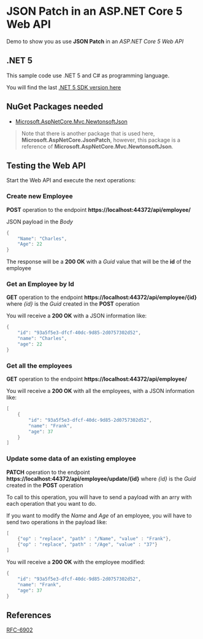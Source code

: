 # JSON Patch in an ASP.NET Core 5 Web API
Demo to show you as use **JSON Patch** in an *ASP.NET Core 5 Web API*

## .NET 5
This sample code use .NET 5 and C# as programming language.

You will find the last [.NET 5 SDK version here](https://dotnet.microsoft.com/download/dotnet/5.0)

## NuGet Packages needed
- [Microsoft.AspNetCore.Mvc.NewtonsoftJson](https://www.nuget.org/packages/Microsoft.AspNetCore.Mvc.NewtonsoftJson/)

> Note that there is another package that is used here, **Microsoft.AspNetCore.JsonPatch**, however, this package is a reference of **Microsoft.AspNetCore.Mvc.NewtonsoftJson**.

## Testing the Web API

Start the Web API and execute the next operations:

### Create new Employee
**POST** operation to the endpoint **https://localhost:44372/api/employee/**

JSON payload in the *Body*

```csharp
{
    "Name": "Charles",
    "Age": 22
}
```

The response will be a **200 OK** with a *Guid* value that will be the **id** of the employee


### Get an Employee by Id
**GET** operation to the endpoint **https://localhost:44372/api/employee/{id}** where *{id}* is the *Guid* created in the **POST** operation

You will receive a **200 OK** with a JSON information like:

```csharp
{
    "id": "93a5f5e3-dfcf-40dc-9d85-2d0757302d52",
    "name": "Charles",
    "age": 22
}
```


### Get all the employees
**GET** operation to the endpoint **https://localhost:44372/api/employee/**

You will receive a **200 OK** with all the employees, with a JSON information like:

```csharp
[
    {
        "id": "93a5f5e3-dfcf-40dc-9d85-2d0757302d52",
        "name": "Frank",
        "age": 37
    }
]
```


### Update some data of an existing employee
**PATCH** operation to the endpoint **https://localhost:44372/api/employee/update/{id}** where *{id}* is the *Guid* created in the **POST** operation

To call to this operation, you will have to send a payload with an arry with each operation that you want to do.

If you want to modify the *Name* and *Age* of an employee, you will have to send two operations in the payload like:

```csharp
[
    {"op" : "replace", "path" : "/Name", "value" : "Frank"},
    {"op" : "replace", "path" : "/Age", "value" : "37"}
]
```

You will receive a **200 OK** with the employee modified:

```csharp
{
    "id": "93a5f5e3-dfcf-40dc-9d85-2d0757302d52",
    "name": "Frank",
    "age": 37
}
```

## References
[RFC-6902](https://tools.ietf.org/html/rfc6902)
